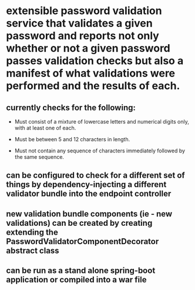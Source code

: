 # extensible password validation service that validates a given password and reports not only whether or not a given password passes validation checks but also a manifest of what validations were performed and the results of each.

## currently checks for the following:

* Must consist of a mixture of lowercase letters and numerical digits only, with at least one of each.

* Must be between 5 and 12 characters in length.

* Must not contain any sequence of characters immediately followed by the same sequence.

## can be configured to check for a different set of things by dependency-injecting a different validator bundle into the endpoint controller 

## new validation bundle components (ie - new validations) can be created by creating extending the PasswordValidatorComponentDecorator abstract class

## can be run as a stand alone spring-boot application or compiled into a war file 